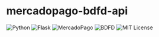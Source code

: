 # mercadopago-bdfd-api
![Python](https://img.shields.io/badge/python-3670A0?style=for-the-badge&logo=python&logoColor=ffdd54) ![Flask](https://img.shields.io/badge/flask-%23000.svg?style=for-the-badge&logo=flask&logoColor=orange) ![MercadoPago](https://img.shields.io/badge/MercadoPago-0078D4.svg?style=for-the-badge&logo=microsoftonedrive&logoColor=white) ![BDFD](https://img.shields.io/badge/BDFD-0078D7?style=for-the-badge&logo=Microsoft-edge&logoColor=white) ![MIT License](https://img.shields.io/badge/license-MIT-blue)